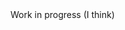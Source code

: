 <html>
<head><link rel="shortcut icon" type="image/x-icon" href="20220811_180251.jpg?"></head>
Work in progress (I think)
</head>
